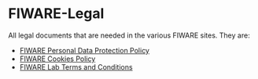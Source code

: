# FIWARE-Legal
All legal documents that are needed in the various FIWARE sites. They are:
*   [FIWARE Personal Data Protection Policy](docs/PersonalDataProtectionPolicy.md) 
*   [FIWARE Cookies Policy](docs/FIWARECookiesPolicy.md)
*   [FIWARE Lab Terms and Conditions](docs/FIWARELabTermsAndConditions.md)
